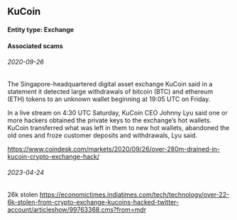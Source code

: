 ## KuCoin

#### Entity type: Exchange

#### Associated scams

###### 2020-09-26

The Singapore-headquartered digital asset exchange KuCoin said in a statement it detected large withdrawals of bitcoin (BTC) and ethereum (ETH) tokens to an unknown wallet beginning at 19:05 UTC on Friday. 

In a live stream on 4:30 UTC Saturday, KuCoin CEO Johnny Lyu said one or more hackers obtained the private keys to the exchange’s hot wallets. KuCoin transferred what was left in them to new hot wallets, abandoned the old ones and froze customer deposits and withdrawals, Lyu said.

https://www.coindesk.com/markets/2020/09/26/over-280m-drained-in-kucoin-crypto-exchange-hack/

###### 2023-04-24

26k stolen
https://economictimes.indiatimes.com/tech/technology/over-22-6k-stolen-from-crypto-exchange-kucoins-hacked-twitter-account/articleshow/99763368.cms?from=mdr
